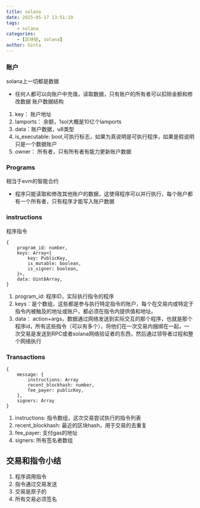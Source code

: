 ```yaml
---
title: solana
date: 2025-05-17 13:51:19
tags:
    - solana
categories: 
    - [区块链, solana]
author: Ginta
---
```

### 账户
solana上一切都是数据
- 任何人都可以向账户中充值，读取数据，只有账户的所有者可以扣除金额和修改数据
账户数据结构
1. key： 账户地址
2. lamports： 余额，1sol大概是10亿个lamports
3. data：账户数据，u8类型
4. is_executable: bool,可执行标志，如果为真说明是可执行程序，如果是假说明只是一个数据账户
5. owner： 所有者，只有所有者有能力更新账户数据

### Programs
相当于evm的智能合约
- 程序只能读取和修改其他账户的数据，这使得程序可以并行执行，每个账户都有一个所有者，只有程序才能写入账户数据

### instructions
程序指令
```
{
    program_id: number,
    keys: Array<{
        key: PublicKey,
        is_mutable: boolean,
        is_signer: boolean,
    }>,
    data: Uint8Array,
}
```
1. program_id: 程序ID，实际执行指令的程序 
2. keys：是个数组，这些都是参与执行特定指令的账户，每个在交易内或特定于指令内被触及的地址或账户，都必须在指令内提供值和地址。
3. data： action+args，数据通过网络发送到实际交互的那个程序，也就是那个程序id，所有这些指令（可以有多个），将他们在一次交易内捆绑在一起，一次交易是发送到RPC或者solana网络验证者的东西，然后通过领导者过程和整个网络执行

### Transactions
```
{
    message: {
        instructions: Array
        recent_blockhash: number,
        fee_payer: publicKey,
    },
    signers: Array
}
```
1. instructions: 指令数组，这次交易尝试执行的指令列表
2. recent_blockhash: 最近的区块hash，用于交易的去重复
3. fee_payer: 支付gas的地址
4. signers: 所有签名者数组

## 交易和指令小结
1. 程序调用指令
2. 指令通过交易发送
3. 交易是原子的
4. 所有交易必须签名

